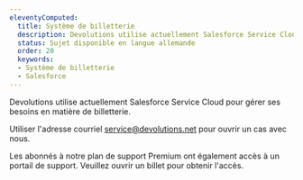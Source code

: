 ```yaml
---
eleventyComputed:
  title: Système de billetterie
  description: Devolutions utilise actuellement Salesforce Service Cloud pour gérer ses besoins en matière de billetterie. Utiliser l'adresse courriel service@devolutions.net pour ouvrir un cas avec nous.
  status: Sujet disponible en langue allemande
  order: 20
  keywords:
  - Système de billetterie
  - Salesforce
---
```

Devolutions utilise actuellement Salesforce Service Cloud pour gérer ses besoins en matière de billetterie.

Utiliser l'adresse courriel [service@devolutions.net](mailto:service@devolutions.net) pour ouvrir un cas avec nous.

Les abonnés à notre plan de support Premium ont également accès à un portail de support. Veuillez ouvrir un billet pour obtenir l'accès.
